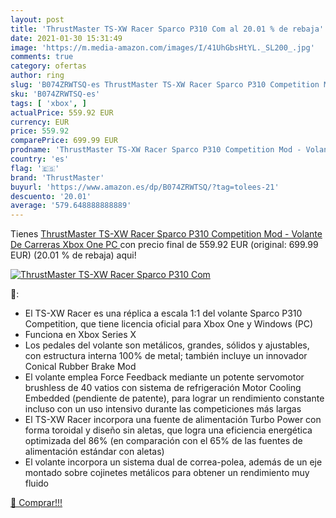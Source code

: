 ```yaml
---
layout: post
title: 'ThrustMaster TS-XW Racer Sparco P310 Com al 20.01 % de rebaja'
date: 2021-01-30 15:31:49
image: 'https://m.media-amazon.com/images/I/41UhGbsHtYL._SL200_.jpg'
comments: true
category: ofertas
author: ring
slug: 'B074ZRWTSQ-es ThrustMaster TS-XW Racer Sparco P310 Competition Mod -...'
sku: 'B074ZRWTSQ-es'
tags: [ 'xbox', ]
actualPrice: 559.92 EUR
currency: EUR
price: 559.92
comparePrice: 699.99 EUR
prodname: 'ThrustMaster TS-XW Racer Sparco P310 Competition Mod - Volante De Carreras  Xbox One  PC '
country: 'es'
flag: '🇪🇸'
brand: 'ThrustMaster'
buyurl: 'https://www.amazon.es/dp/B074ZRWTSQ/?tag=tolees-21'
descuento: '20.01'
average: '579.648888888889'
---
```


Tienes [ThrustMaster TS-XW Racer Sparco P310 Competition Mod - Volante De Carreras  Xbox One  PC ](https://www.amazon.es/dp/B074ZRWTSQ/?tag=tolees-21) con precio final de  559.92 EUR (original: 699.99 EUR) (20.01 %  de rebaja) aqui!

[![ThrustMaster TS-XW Racer Sparco P310 Com](https://m.media-amazon.com/images/I/41UhGbsHtYL._SL200_.jpg)](https://www.amazon.es/dp/B074ZRWTSQ/?tag=tolees-21)

🔎:

- El TS-XW Racer es una réplica a escala 1:1 del volante Sparco P310 Competition, que tiene licencia oficial para Xbox One y Windows (PC)
- Funciona en Xbox Series X
- Los pedales del volante son metálicos, grandes, sólidos y ajustables, con estructura interna 100% de metal; también incluye un innovador Conical Rubber Brake Mod
- El volante emplea Force Feedback mediante un potente servomotor brushless de 40 vatios con sistema de refrigeración Motor Cooling Embedded (pendiente de patente), para lograr un rendimiento constante incluso con un uso intensivo durante las competiciones más largas
- El TS-XW Racer incorpora una fuente de alimentación Turbo Power con forma toroidal y diseño sin aletas, que logra una eficiencia energética optimizada del 86% (en comparación con el 65% de las fuentes de alimentación estándar con aletas)
- El volante incorpora un sistema dual de correa-polea, además de un eje montado sobre cojinetes metálicos para obtener un rendimiento muy fluido

[🛒 Comprar!!!](https://www.amazon.es/dp/B074ZRWTSQ/?tag=tolees-21)
